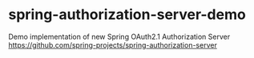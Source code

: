 # spring-authorization-server-demo

Demo implementation of new Spring OAuth2.1 Authorization Server https://github.com/spring-projects/spring-authorization-server 
